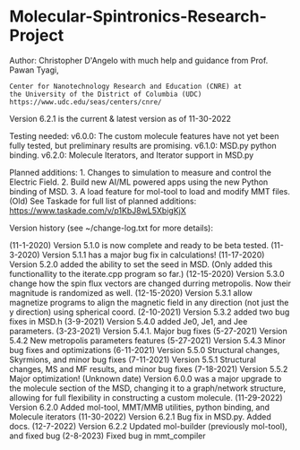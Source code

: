 # Molecular-Spintronics-Research-Project

Author: Christopher D'Angelo
	with much help and guidance from Prof. Pawan Tyagi,

	Center for Nanotechnology Research and Education (CNRE) at
	the University of the District of Columbia (UDC)
	https://www.udc.edu/seas/centers/cnre/


Version 6.2.1 is the current & latest version as of 11-30-2022


Testing needed:
	v6.0.0: The custom molecule features have not yet been fully tested, but preliminary results are promising.
	v6.1.0: MSD.py python binding.
	v6.2.0: Molecule Iterators, and Iterator support in MSD.py


Planned additions:
	1. Changes to simulation to measure and control the Electric Field.
	2. Build new AI/ML powered apps using the new Python binding of MSD.
	3. A load feature for mol-tool to load and modify MMT files.
	(Old) See Taskade for full list of planned additions: https://www.taskade.com/v/p1KbJ8wL5XbigKjX


Version history (see ~/change-log.txt for more details):

(11-1-2020) Version 5.1.0 is now complete and ready to be beta tested.
(11-3-2020) Version 5.1.1 has a major bug fix in calculations!
(11-17-2020) Version 5.2.0 added the ability to set the seed in MSD. (Only added this functionallity to the 	iterate.cpp program so far.) 
(12-15-2020) Version 5.3.0 change how the spin flux vectors are changed durring metropolis. Now their magnitude is randomized as well.
(12-15-2020) Version 5.3.1 allow magnetize programs to align the magnetic field in any direction (not just the y direction) using spherical coord.
(2-10-2021) Version 5.3.2 added two bug fixes in MSD.h
(3-9-2021) Version 5.4.0 added Je0, Je1, and Jee parameters.
(3-23-2021) Version 5.4.1. Major bug fixes
(5-27-2021) Version 5.4.2 New metropolis parameters features 
(5-27-2021) Version 5.4.3 Minor bug fixes and optimizations
(6-11-2021) Version 5.5.0 Structural changes, Skyrmions, and minor bug fixes
(7-11-2021) Version 5.5.1 Structural changes, MS and MF results, and minor bug fixes
(7-18-2021) Version 5.5.2 Major optimization! 
(Unknown date) Version 6.0.0 was a major upgrade to the molecule section of the MSD,
	changing it to a graph/network structure,
	allowing for full flexibility in constructing a custom molecule.
(11-29-2022) Version 6.2.0 Added mol-tool, MMT/MMB utilities, python binding, and Molecule iterators 
(11-30-2022) Version 6.2.1 Bug fix in MSD.py. Added docs.
(12-7-2022) Version 6.2.2 Updated mol-builder (previously mol-tool), and fixed bug
(2-8-2023) Fixed bug in mmt_compiler

